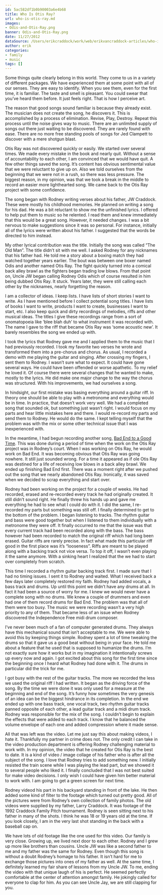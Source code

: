 ```yaml
---
id: 5ac582df1b0b90003a6e4b68
title: Who Is Otis Ray?
url: who-is-otis-ray.md
images:
- Odis-and-Otis-Ray.png
banner: Odis-and-Otis-Ray.png
date: 11/27/2012
dataSource: /Users/erikcraddock/work/web/erikvancraddock-articles/who-is-otis-ray/who-is-otis-ray.md
author: erik
categories:
- family
- music
tags: []
---
```

Some things quite clearly belong in this world. They come to us in a variety of different packages. We have experienced them at some point with all of our senses. They are easy to identify. When you see them, even for the first time, it is familiar. The taste and smell is pleasant. You could swear that you’ve heard them before. It just feels right. That is how I perceive art.

The reason that good songs sound familiar is because they already exist. The musician does not create the song, he discovers it. This is accomplished by a process of elimination. Revise, Play, Destroy. Repeat this process until the noise gives way to music. There are an unlimited supply of songs out there just waiting to be discovered. They are rarely found with ease. There are no more free standing pools of songs for Jed Clampett to discover with a mere shotgun blast.

Otis Ray was not discovered quickly or easily. We started over several times. We made every mistake in the book and nearly quit. Without a sense of accountability to each other, I am convinced that we would have quit. A few other things saved the song. It’s content has obvious sentimental value that we were reluctant to give up on. Also we told ourselves from the beginning that we were not in a rush, so there was less pressure. The biggest reason, in my opinion, was that we took a break in the middle to record an easier more lighthearted song. We came back to the Otis Ray project with some confidence.

The song began with Rodney writing verses about his father, JW Craddock. These were mostly his childhood memories. He planned on writing a song for his dad. He was a bit reluctant to show me the unfinished lyrics. I offered to help put them to music so he relented. I read them and knew immediately that this would be a great song. However, it needed changes. I was a bit nervous to make suggestions since it was so personal. For instance, initially all of the lyrics were written about his father. I suggested that the words be directed to him instead.

My other lyrical contribution was the title. Initially the song was called “The Old Man”. The title didn’t sit with me well. I asked Rodney for any nicknames that his father had. He told me a story about a boxing match they had watched together years earlier. The bout was between one boxer named Odis and another named Otis Ray. The fight quickly turned into a comical back alley brawl as the fighters began trading low blows. From that point on, Uncle JW began calling Rodney Odis which of course resulted in him being dubbed Otis Ray. It stuck. Years later, they were still calling each other by the nicknames, nearly forgetting the reason.

I am a collector of ideas. I keep lists. I have lists of short stories I want to write. As I have mentioned before I collect potential song titles. I have lists of books I want to write, products I want to create, businesses I want to start, etc. I also keep quick and dirty recordings of melodies, riffs and other musical ideas. The titles I give these recordings range from a sort of onomatopoeia like ‘blee blah duh’ to what instrument it was recorded with. The name I gave to the riff that became Otis Ray was ‘some acoustic new’. It barely resembles the song we ended up with.

I took the lyrics that Rodney gave me and I applied them to the music that I had previously recorded. I took my favorite two verses he wrote and transformed them into a pre-chorus and chorus. As usual, I recorded a demo with me playing the guitar and singing. After crossing my fingers, I sent them to Rodney. I wasn’t sure what to expect. It could have gone several ways. He could have been offended or worse apathetic. To my relief he loved it. Of course there were several changes that he wanted to make, mostly to the lyrics. He did make one major change to the way the chorus was structured. With his improvements, we had ourselves a song.

In hindsight, our first mistake was basing everything around a guitar riff. In theory one should be able to play with a metronome and everything would be in time. In practice, that doesn’t work very well. We had a completed song that sounded ok, but something just wasn’t right. I would focus on my parts and hear little mistakes here and there. I would re-record my parts and send them to Rodney. He would do the same. I kept telling myself that the problem was with the mix or some other technical issue that I was inexperienced with.

In the meantime, I had begun recording another song, [Bad End to a Good Time](/2012/10/24/a-bad-end-to-a-good-time/). This was done during a period of time when the work on the Otis Ray project was in Rodney’s court. When I was working on Otis Ray, he would work on Bad End. It was becoming obvious that Otis Ray was going nowhere. It still just sounded wrong. For a time it appeared as if ole Otis Ray was destined for a life of receiving low blows in a back alley brawl. We ended up finishing Bad End first. There was a moment right after we pushed out the song that we nearly abandoned Otis Ray. Ironically, it was saved when we decided to scrap everything and start over.

Rodney had been working on the project for a couple of weeks. He had recorded, erased and re-recorded every track he had originally created. It still didn’t sound right. He finally threw his hands up and gave me everything he had to see what I could do with it. I did the same, I re-recorded my parts but something was still off. I finally determined to get to the bottom of the problem. I began listening to tracks. The rhythm guitar and bass were good together but when I listened to them individually with a metronome they were off. It finally occurred to me that the issue was that every current track had been recorded along with the bass. The bass however had been recorded to match the original riff which had long been erased. Guitar riffs are rarely precise. In fact what made this particular riff good in the first place was it’s “looseness”. Riffs are meant to be played along with a backing track not vice versa. To top it off, I wasn’t even playing it the same anymore. With a sinking heart I realized that the we had to start over completely from scratch.

This time I recorded a rhythm guitar backing track first. I made sure that I had no timing issues. I sent it to Rodney and waited. What I received back a few days later completely restored my faith. Rodney had added vocals, a bass track and drums. Up until this point we didn’t have any drums at all. In fact it had been a source of worry for me. I knew we would never have a complete song with no drums. We knew a couple of drummers and even had one of them record drums for Bad End. The problem was that all of them were too busy. The music we were recording wasn’t a very high priority to any of them. That became less of an issue when Rodney discovered the Independence Free midi drum composer.

I’ve never been much of a fan of computer generated drums. They always have this mechanical sound that isn’t acceptable to me. We were able to avoid this by keeping things simple. Rodney spent a lot of time tweaking the drums so that it gave us a good beat without being in your face. He told me about a feature that he used that is supposed to humanize the drums. I’m not exactly sure how it works but in my imagination it intentionally screws up every now and again. I got excited about this song for the first time since the beginning once I heard what Rodney had done with it. The drums in particular did the trick for me.

I got busy with the rest of the guitar tracks. The more we recorded the less we used the original riff I had written. It began as the driving force of the song. By the time we were done it was only used for a measure at the beginning and end of the song. It’s funny how sometimes the very genesis of an idea can be the biggest hindrance in its completion. In the end we ended up with one bass track, one vocal track, two rhythm guitar tracks panned opposite of each other, a lead guitar track and a midi drum track. Rodney was responsible for the mix of the song. I couldn’t begin to explain the effects that were added to each track. I know that he balanced the volume envelope of each one and added compression where it made sense.

All that was left was the video. Let me just say this about making videos, I hate it. Thankfully my partner in crime does not. The only credit I can take in the video production department is offering Rodney challenging material to work with. In my opinion, the video that he created for Otis Ray is the best to date. It is a kind of video / image collage of his father who is after all the subject of the song. I love that Rodney tries to add something new. I initially resisted the train scene while I was playing the lead part, but we showed it to several people who liked it. I finally concluded that I was not best suited for make video decisions. I only wish I could have given him better material to work with. I am going to get a green screen for next time.

Rodney videod his part in his backyard standing in front of the lake. He then added some kind of filter to the footage which turned out pretty good. All of the pictures were from Rodney’s own collection of family photos. The old videos were supplied by my father, Larry Craddock. It was footage of the 1992 Craddock Family Pitch tournament. Rodney is seen sitting next to his father in many of the shots. I think he was 18 or 19 years old at the time. If you look closely, I am in the very last shot standing in the back with a baseball cap on.

We have lots of old footage like the one used for this video. Our family is very close. Growing up, we lived next door to each other. Rodney and I grew up more like brothers than cousins. Uncle JW was like a second father to me and my father was the same for Rodney. Even though this song is without a doubt Rodney’s homage to his father. It isn’t hard for me to exchange those pictures into ones of my father as well. At the same time, I definitely learned my fair share of lessons from my Uncle JW. To me, ending the video with that unique laugh of his is perfect. He seemed perfectly comfortable at the center of attention amongst family. He jokingly called for everyone to clap for him. As you can see Uncle Jay, we are still clapping for you.
